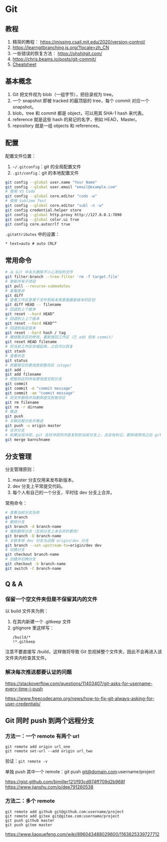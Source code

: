 # Git
## 教程 
1. 精简的教程： https://missing.csail.mit.edu/2020/version-control/ 
2. https://learngitbranching.js.org/?locale=zh_CN 
3. 一些错误的恢复方法： https://ohshitgit.com/ 
4. https://chris.beams.io/posts/git-commit/ 
5. [Cheatsheet](https://gitee.com/liaoxuefeng/learn-java/raw/master/teach/git-cheatsheet.pdf )


## 基本概念 
1. Git 把文件视为 blob（一组字节），把目录视为 tree。
2. 一个 snapshot 即被 tracked 的最顶层的 tree，每个 commit 对应一个 snapshot。 
3. blob，tree 和 commit 都是 object，可以用其 SHA-1 hash 来代表。 
4. reference 就是这些 hash 的易记的名字，例如 HEAD，Master。 
5. repository 就是一组 objects 和 references。

## 配置
配置文件位置：
1. `~/.gitconfig`：git 的全局配置文件 
2. `.git/config`：git 的本地配置文件 

```sh
git config --global user.name "Your Name" 
git config --global user.email "email@example.com" 
# 使用 VS Code
git config --global core.editor "code -w"
# 使用 Sublime Text
git config --global core.editor "subl -n -w"
git config credential.helper store
git config --global http.proxy http://127.0.0.1:7890
git config --global color.ui true 
git config core.autocrlf true 
```

`.gitattributes` 中的设置：
```
* text=auto # auto CRLF 
```


## 常用命令
```sh
# 从 Git 中永久删除不小心添加的文件 
git filter-branch --tree-filter 'rm -f target.file'
# 更新所有子项目
git pull --recurse-submodules
# 查看差异
git diff
# 查看工作区里某个文件和版本库里面最新版本的区别
git diff HEAD -- filename
# 回退到上个版本
git reset --hard HEAD^
# 回退到上上个版本
git reset --hard HEAD^^
# 回退到指定版本
git reset --hard hash / tag
# 撤销暂存区的修改，重新放回工作区（已 add 但未 commit）
git reset HEAD filename
# 将当前工作区存储起来，之后可以恢复 
git stash
# 查看状态
git status
# 把要提交的更改放到暂存区（stage） 
git add .
git add filename
# 把暂存区的所有更改提交到分支
git commit
git commit -m "commit message"
git commit -am "commit message"
# 将文件删除并将删除提交到暂存区
git rm filename
git rm -r dirname
# 推送
git push
# 关联远程分支并推送
git push -u origin master
# 合并分支
# 如果出现冲突，git 会将冲突的内容复制到当前分支上，且会有标记，删除或修改之后 git commit 即可 
git merge barnchname
```

## 分支管理
分支管理原则：
1. master 分支仅用来发布新版本。
2. dev 分支上平常提交代码。
3. 每个人有自己的一个分支，平时往 dev 分支上合并。

常用命令：
``` sh
# 查看当前分支名称
git branch
# 删除分支
git branch -d branch-name
# 强制删除分支（无视分支上未合并的更改）
git branch -D branch-name
# 关联本地 dev 分支与远程 origin/dev 分支
git branch --set-upstream-to=origin/dev dev
# 切换分支
git checkout branch-name
# 创建并切换分支
git checkout -b branch-name
git switch -C branch-name
```

## Q & A
### 保留一个空文件夹但是不保留其内的文件 
以 build 文件夹为例：
1. 在其内新建一个 .gitkeep 文件
2. gitignore 里这样写： 
    ```
    /build/*  
    !*.gitkeep 
    ```
注意不要直接写 /build，这样做将导致 Git 忽视掉整个文件夹，因此不会再进入该文件夹内检查其文件。 

### 解决每次推送都要认证的问题
https://stackoverflow.com/questions/11403407/git-asks-for-username-every-time-i-push 

https://www.freecodecamp.org/news/how-to-fix-git-always-asking-for-user-credentials/ 

## Git 同时 push 到两个远程分支
### 方法一：一个 remote 有两个 url 
```
git remote add origin url_one 
git remote set-url --add origin url_two 
```

验证：`git remote -v `

单独 push 其中一个 remote：git push git@domain.com:username/project 

https://gist.github.com/bjmiller121/f93cd974ff709d2b968f 
https://www.jianshu.com/p/dee791260538 


### 方法二：多个 remote
```
git remote add github git@github.com:username/project 
git remote add gitee git@gitee.com:username/project 
git push github master
git push gitee master 
```

https://www.liaoxuefeng.com/wiki/896043488029600/1163625339727712 

